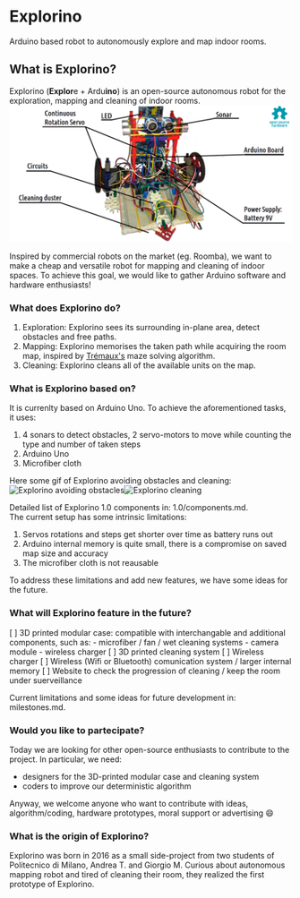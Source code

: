 # Explorino
Arduino based robot to autonomously explore and map indoor rooms.

## What is Explorino?
  Explorino (**Explor**e + Ardu**ino**) is an open-source autonomous robot for the exploration, mapping and cleaning of indoor rooms. 
  ![First Prototype Explorino](1.0/img/explorino_1.png "First Prototype Explorino")
  
  Inspired by commercial robots on the market (eg. Roomba), we want to make a cheap and versatile robot for mapping and cleaning of indoor spaces. 
  To achieve this goal, we would like to gather Arduino software and hardware enthusiasts!

### What does Explorino do?
  1. Exploration: Explorino sees its surrounding in-plane area, detect obstacles and free paths. 
  2. Mapping: Explorino memorises the taken path while acquiring the room map, inspired by [Trémaux's](https://en.wikipedia.org/wiki/Maze_solving_algorithm#Tr%C3%A9maux's_algorithm) maze solving algorithm.
  3. Cleaning: Explorino cleans all of the available units on the map.
  
 ### What is Explorino based on?
It is currenlty based on Arduino Uno. To achieve the aforementioned tasks, it uses:
  1. 4 sonars to detect obstacles, 2 servo-motors to move while counting the type and number of taken steps 
  2. Arduino Uno
  3. Microfiber cloth
  
Here some gif of Explorino avoiding obstacles and cleaning:
![Explorino avoiding obstacles](1.0/img/avoid_obstacle.gif "Explorino avoiding obstacles")![Explorino cleaning](1.0/img/cleaning.gif	"Explorino cleaning")

 Detailed list of Explorino 1.0 components in: 1.0/components.md.  
 The current setup has some intrinsic limitations:
 1. Servos rotations and steps get shorter over time as battery runs out
 2. Arduino internal memory is quite small, there is a compromise on saved map size and accuracy  
 3. The microfiber cloth is not reausable 

 To address these limitations and add new features, we have some ideas for the future.
 
### What will Explorino feature in the future?
  [ ] 3D printed modular case: compatible with interchangable and additional components, such as:
      - microfiber / fan / wet cleaning systems
      - camera module
      - wireless charger
  [ ] 3D printed cleaning system 
  [ ] Wireless charger
  [ ] Wireless (Wifi or Bluetooth) comunication system / larger internal memory
  [ ] Website to check the progression of cleaning / keep the room under suerveillance

 Current limitations and some ideas for future development in: milestones.md.

### Would you like to partecipate?
Today we are looking for other open-source enthusiasts to contribute to the project. 
In particular, we need:
* designers for the 3D-printed modular case and cleaning system 
* coders to improve our deterministic algorithm

Anyway, we welcome anyone who want to contribute with ideas, algorithm/coding, hardware prototypes, moral support or advertising
:smile:

### What is the origin of Explorino?
Explorino was born in 2016 as a small side-project from two students of Politecnico di Milano, Andrea T. and Giorgio M. 
Curious about autonomous mapping robot and tired of cleaning their room, they realized the first prototype of Explorino.



